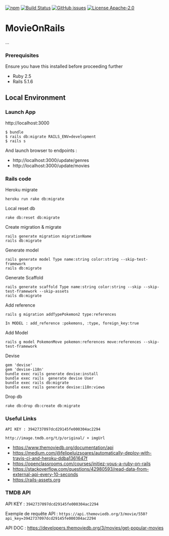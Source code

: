 [![npm](https://img.shields.io/badge/demo-online-ed1c46.svg)](https://movie-on-rails-esgi.herokuapp.com/)
[![Build Status](https://travis-ci.org/CNadjim/MovieOnRails.svg?branch=master)](https://travis-ci.org/CNadjim/MovieOnRails)
[![GitHub issues](https://img.shields.io/github/issues/CNadjim/MovieOnRails.svg)](https://github.com/CNadjim/MovieOnRails/issues)
[![License Apache-2.0](https://img.shields.io/badge/license-APACHE_2.0-blue.svg)](https://github.com/BettorLeague/bettor-league/blob/master/LICENSE)

# MovieOnRails
...

### Prerequisites

Ensure you have this installed before proceeding further
- Ruby 2.5
- Rails 5.1.6

## Local Environment 

### Launch App
http://localhost:3000
```
$ bundle
$ rails db:migrate RAILS_ENV=development
$ rails s
```
And launch browser to endpoints :
- http://localhost:3000/update/genres
- http://localhost:3000/update/movies
### Rails code
Heroku migrate
```
heroku run rake db:migrate
```
Local reset db
```
rake db:reset db:migrate
```
Create migration & migrate
```
rails generate migration migrationName
rails db:migrate
```
Generate model
```
rails generate model Type name:string color:string --skip-test-framework
rails db:migrate
```

Generate Scaffold
```
rails generate scaffold Type name:string color:string --skip --skip-test-framework --skip-assets
rails db:migrate
```

Add reference
```
rails g migration addTypePokemon2 type:references

In MODEL : add_reference :pokemons, :type, foreign_key:true
```
Add Model
```
rails g model PokemonMove pokemon:references move:references --skip-test-framework
```
Devise
```
gem 'devise'
gem 'devise-i18n'
bundle exec rails generate devise:install
bundle exec rails  generate devise User
bundle exec rails db:migrate
bundle exec rails generate devise:i18n:views
```
Drop db
```
rake db:drop db:create db:migrate
```
### Useful Links 
```
API KEY : 3942737097dcd29145fe000304ac2294
```

```
http://image.tmdb.org/t/p/original/ + imgUrl
```

- https://www.themoviedb.org/documentation/api
- https://medium.com/@felipeluizsoares/automatically-deploy-with-travis-ci-and-heroku-ddba1361647f
- https://openclassrooms.com/courses/initiez-vous-a-ruby-on-rails
- https://stackoverflow.com/questions/42980593/read-data-from-external-api-every-10-seconds
- https://rails-assets.org

### TMDB API
API KEY : `3942737097dcd29145fe000304ac2294`

Exemple de requête API : `https://api.themoviedb.org/3/movie/550?api_key=3942737097dcd29145fe000304ac2294`

API DOC : https://developers.themoviedb.org/3/movies/get-popular-movies
